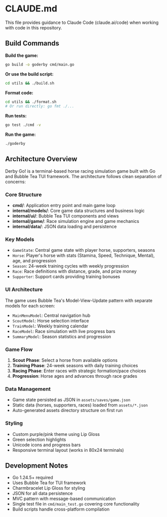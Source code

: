 # CLAUDE.md

This file provides guidance to Claude Code (claude.ai/code) when working with code in this repository.

## Build Commands

**Build the game:**

```bash
go build -o goderby cmd/main.go
```

**Or use the build script:**

```bash
cd utils && ./build.sh
```

**Format code:**

```bash
cd utils && ./format.sh
# Or run directly: go fmt ./...
```

**Run tests:**

```bash
go test ./cmd -v
```

**Run the game:**

```bash
./goderby
```

## Architecture Overview

Derby Go! is a terminal-based horse racing simulation game built with Go and Bubble Tea TUI framework. The architecture follows clean separation of concerns:

### Core Structure

- **cmd/**: Application entry point and main game loop
- **internal/models/**: Core game data structures and business logic
- **internal/ui/**: Bubble Tea TUI components and views
- **internal/game/**: Race simulation engine and game mechanics
- **internal/data/**: JSON data loading and persistence

### Key Models

- `GameState`: Central game state with player horse, supporters, seasons
- `Horse`: Player's horse with stats (Stamina, Speed, Technique, Mental), age, and progression
- `Season`: 24-week training cycles with weekly progression
- `Race`: Race definitions with distance, grade, and prize money
- `Supporter`: Support cards providing training bonuses

### UI Architecture

The game uses Bubble Tea's Model-View-Update pattern with separate models for each screen:

- `MainMenuModel`: Central navigation hub
- `ScoutModel`: Horse selection interface
- `TrainModel`: Weekly training calendar
- `RaceModel`: Race simulation with live progress bars
- `SummaryModel`: Season statistics and progression

### Game Flow

1. **Scout Phase**: Select a horse from available options
2. **Training Phase**: 24-week seasons with daily training choices
3. **Racing Phase**: Enter races with strategic formation/pace choices
4. **Progression**: Horse ages and advances through race grades

### Data Management

- Game state persisted as JSON in `assets/saves/game.json`
- Static data (horses, supporters, races) loaded from `assets/*.json`
- Auto-generated assets directory structure on first run

### Styling

- Custom purple/pink theme using Lip Gloss
- Green selection highlights
- Unicode icons and progress bars
- Responsive terminal layout (works in 80x24 terminals)

## Development Notes

- Go 1.24.5+ required
- Uses Bubble Tea for TUI framework
- Charmbracelet Lip Gloss for styling
- JSON for all data persistence
- MVC pattern with message-based communication
- Single test file in `cmd/main_test.go` covering core functionality
- Build scripts handle cross-platform compilation
